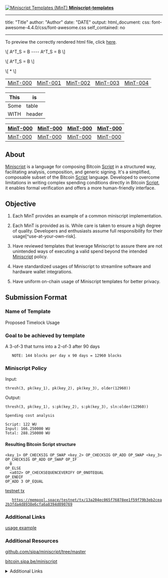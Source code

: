 [![Miniscript Templates (MinT)
](https://avatars.githubusercontent.com/u/7424983?s=20) **Miniscript-templates** ](https://github.com/Blockstream/miniscript-templates)

<html>
<style>
    .headerless th {
        display: none;
    }
</style>

<style>
thead th:empty {
    border: thin solid red !important;
    display: none;
}

</style>

---
title: "Title"
author: "Author"
date: "DATE"
output: 
  html_document:
     css: font-awesome-4.4.0/css/font-awesome.css
     self_contained: no

---
<i class="fa fa-renren fa-5x"></i>

To preview the correctly rendered html file, click 
<a href="http://htmlpreview.github.io/?https://github.com/FlorianWanders/FAonGitHub/blob/master/MWE.html" title="preview on htmlpreview.github.io" target="_blank">here</a>. 

\\[
    A^T_S = B 	---- A^T_S = B
\\]

\\[
    A^T_S = B
\\]


\\[ * \\]


| <!-- * --> | <!-- * --> | <!-- * --> | <!-- * --> | <!-- * --> |
|----------|----------|----------|----------|----------|
|[MinT-000](MinT-000.md)|[MinT-001](MinT-001.md)|[MinT-002](MinT-002.md)|[MinT-003](MinT-003.md)|[MinT-004](MinT-004.md)|

|This|is|
|---|---|
|Some |table |
| WITH |header |


|[MinT-000](MinT-000.md)|[MinT-000](MinT-000.md)|[MinT-000](MinT-000.md)|[MinT-000](MinT-000.md)|
|---|---|---|---|
|[MinT-000](MinT-000.md) |[MinT-000](MinT-000.md) |[MinT-000](MinT-000.md) |[MinT-000](MinT-000.md) |


</html>


## About

[Miniscript](https://bitcoin.sipa.be/miniscript/) is a language for
composing Bitcoin [Script](https://en.bitcoin.it/wiki/Script) in a
structured way, facilitating analysis, composition, and generic signing.
It\'s a simplified, composable subset of the Bitcoin
[Script](https://en.bitcoin.it/wiki/Script) language. Developed to
overcome limitations in writing complex spending conditions directly in
Bitcoin [Script](https://en.bitcoin.it/wiki/Script), it enables formal
verification and offers a more human-friendly interface.

## Objective

1.  Each MinT provides an example of a common miniscript implementation.
2.  Each MinT is provided as is. While care is taken to ensure a high degree of quality. Developers and enthusiasts assume full responsibility for their usage[^use-at-your-own-risk].

3.  Have reviewed templates that leverage Miniscript to assure there are
    not unintended ways of executing a valid spend beyond the intended
    [Miniscript](https://raw.githubusercontent.com/bitcoin/bitcoin/master/src/script/miniscript.h)
    policy.

4.  Have standardized usages of Miniscript to streamline software and
    hardware wallet integrations.

5.  Have uniform on-chain usage of Miniscript templates for better
    privacy.

<H2>

Submission Format

</H2>

### Name of Template

Proposed Timelock Usage

### Goal to be achieved by template

A 3-of-3 that turns into a 2-of-3 after 90 days

`   NOTE: 144 blocks per day x 90 days = 12960 blocks`

### Miniscript Policy

Input:

    thresh(3, pk(key_1), pk(key_2), pk(key_3), older(12960))

Output:

    thresh(3, pk(key_1), s:pk(key_2), s:pk(key_3), sln:older(12960))

    Spending cost analysis

    Script: 122 WU
    Input: 166.250000 WU
    Total: 288.250000 WU

<h4>

Resulting Bitcoin Script structure

</h4>


    <key_1> OP_CHECKSIG OP_SWAP <key_2> OP_CHECKSIG OP_ADD OP_SWAP <key_3>
    OP_CHECKSIG OP_ADD OP_SWAP OP_IF
      0
    OP_ELSE
      <a032> OP_CHECKSEQUENCEVERIFY OP_0NOTEQUAL
    OP_ENDIF
    OP_ADD 3 OP_EQUAL

[testnet
tx](https://mempool.space/testnet/tx/13a204ec065f76878ee1f59f79b3eb2cea2b3fda4d8938e6cfa6a8394d090769)

`   `[`https://mempool.space/testnet/tx/13a204ec065f76878ee1f59f79b3eb2cea2b3fda4d8938e6cfa6a8394d090769`](https://mempool.space/testnet/tx/13a204ec065f76878ee1f59f79b3eb2cea2b3fda4d8938e6cfa6a8394d090769)

### Additional Links

[usage
example](https://github.com/sipa/miniscript/blob/master/bitcoin/script/miniscript.h)

### Additional Resources

[
github.com/sipa/miniscript/tree/master](https://github.com/sipa/miniscript/tree/master )

[
bitcoin.sipa.be/miniscript](https://bitcoin.sipa.be/miniscript )

<details>
<summary>Additional Links</summary>
<p>

#### Blockstream/miniscript-templates:

[![Additional Link](https://avatars.githubusercontent.com/u/7424983?s=100)](https://github.com/Blockstream/miniscript-templates)

</p>
</details>
